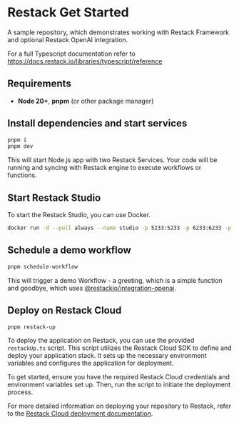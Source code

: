 # Restack Get Started

A sample repository, which demonstrates working with Restack Framework and optional Restack OpenAI integration.

For a full Typescript documentation refer to <https://docs.restack.io/libraries/typescript/reference>

## Requirements

- **Node 20+**, **pnpm** (or other package manager)

## Install dependencies and start services

```bash
pnpm i
pnpm dev
```

This will start Node.js app with two Restack Services. Your code will be running and syncing with Restack engine to execute workflows or functions.

## Start Restack Studio

To start the Restack Studio, you can use Docker.

```bash
docker run -d --pull always --name studio -p 5233:5233 -p 6233:6233 -p 7233:7233 ghcr.io/restackio/restack:main
```

## Schedule a demo workflow

```bash
pnpm schedule-workflow
```

This will trigger a demo Workflow - a greeting, which is a simple function and goodbye, which uses [@restackio/integration-openai](https://www.npmjs.com/package/@restackio/integrations-openai).

## Deploy on Restack Cloud

``` bash
pnpm restack-up
```

To deploy the application on Restack, you can use the provided `restackUp.ts` script. This script utilizes the Restack Cloud SDK to define and deploy your application stack. It sets up the necessary environment variables and configures the application for deployment.

To get started, ensure you have the required Restack Cloud credentials and environment variables set up. Then, run the script to initiate the deployment process.

For more detailed information on deploying your repository to Restack, refer to the [Restack Cloud deployment documentation](https://docs.restack.io/restack-cloud/deployrepo).
